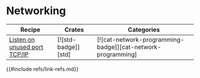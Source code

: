 # Networking

| Recipe | Crates | Categories |
|--------|--------|------------|
| [Listen on unused port TCP/IP][ex-random-port-tcp] | [![std-badge]][std] | [![cat-network-programming-badge]][cat-network-programming] |

[ex-random-port-tcp]: net/server.md#listen-on-unused-port-tcpip
{{#include refs/link-refs.md}}
